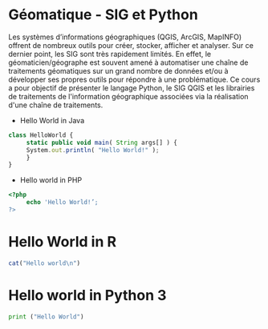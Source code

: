 # **Géomatique - SIG et Python** 

Les systèmes d’informations géographiques (QGIS, ArcGIS, MapINFO) offrent de nombreux outils pour créer, stocker, afficher et analyser. Sur ce dernier point, les SIG sont très rapidement limités. En effet, le géomaticien/géographe est souvent amené à automatiser une chaîne de traitements géomatiques sur un grand nombre de données et/ou à développer ses propres outils pour répondre à une problématique. Ce cours a pour objectif de présenter le langage Python, le SIG QGIS et les librairies de traitements de l'information géographique associées via la réalisation d'une chaîne de traitements. 

* Hello World in Java 
```js
class HelloWorld {   
     static public void main( String args[] ) { 
     System.out.println( "Hello World!" );
     }
} 
```

* Hello world in PHP 
```php
<?php 
     echo 'Hello World!’; 
?> 
```

# Hello World in R 
```r
cat("Hello world\n") 
```

# Hello world in Python 3
```python
print ("Hello World") 
```

